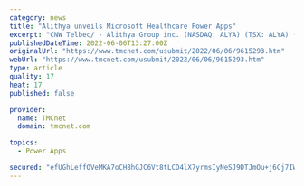 ```yaml
---
category: news
title: "Alithya unveils Microsoft Healthcare Power Apps"
excerpt: "CNW Telbec/ - Alithya Group inc. (NASDAQ: ALYA) (TSX: ALYA) (\"Alithya\") today announced details of its Alithya 365 Power Apps for Healthcare which further strengthen Alithya's position as a go-to partner for the Microsoft Cloud for Healthcare."
publishedDateTime: 2022-06-06T13:27:00Z
originalUrl: "https://www.tmcnet.com/usubmit/2022/06/06/9615293.htm"
webUrl: "https://www.tmcnet.com/usubmit/2022/06/06/9615293.htm"
type: article
quality: 17
heat: 17
published: false

provider:
  name: TMCnet
  domain: tmcnet.com

topics:
  - Power Apps

secured: "efUGhLeffOVeMKA7oCH8hGJC6Vt8tLCD4lX7yrmsIyNeSJ9DTJmOu+j6Cj7IWeXXoes/1emj9rjtJR2DmHGnPfGQYIANIRdHaaKWZqYoSVyVTLzG7YrMb/MEtizy1aCEqXEBh1542cEghuOc0tUY/j+kHwlDOtEaoqVGa2Rj5AF+3/QTtjfAei9E5nqwneTDngLfxMJiit6rCIpV26yM4TstvNgXSPAxxCT7Wkp2W8dM/nzI7DlRXc8u0KI+/qLJIDQWrmqhZ2xue9eZhHxShoqkgOWvW4P5RHozL91qYLMlcw0sKm0hpU5XOf8+JOJyAnB10etKSPdN2yP/HToSSznzZ7s2iIvpFuv9iiV6DMo=;E4cSjzl9PGUg6yDYpUG+8w=="
---
```


